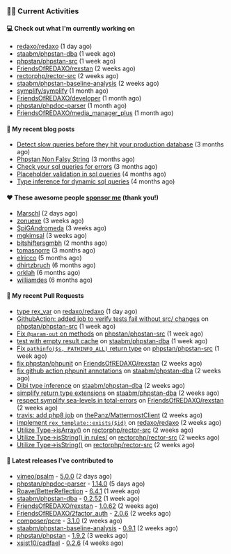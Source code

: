 ### 👨‍💻 Current Activities


#### 💻 Check out what I'm currently working on

- [redaxo/redaxo](https://github.com/redaxo/redaxo) (1 day ago)
- [staabm/phpstan-dba](https://github.com/staabm/phpstan-dba) (1 week ago)
- [phpstan/phpstan-src](https://github.com/phpstan/phpstan-src) (1 week ago)
- [FriendsOfREDAXO/rexstan](https://github.com/FriendsOfREDAXO/rexstan) (2 weeks ago)
- [rectorphp/rector-src](https://github.com/rectorphp/rector-src) (2 weeks ago)
- [staabm/phpstan-baseline-analysis](https://github.com/staabm/phpstan-baseline-analysis) (2 weeks ago)
- [symplify/symplify](https://github.com/symplify/symplify) (1 month ago)
- [FriendsOfREDAXO/developer](https://github.com/FriendsOfREDAXO/developer) (1 month ago)
- [phpstan/phpdoc-parser](https://github.com/phpstan/phpdoc-parser) (1 month ago)
- [FriendsOfREDAXO/media_manager_plus](https://github.com/FriendsOfREDAXO/media_manager_plus) (1 month ago)


#### 📜 My recent blog posts

- [Detect slow queries before they hit your production database](https://staabm.github.io/2022/08/16/phpstan-dba-query-plan-analysis.html) (3 months ago)
- [Phpstan Non Falsy String](https://staabm.github.io/2022/08/11/phpstan-non-falsy-string.html) (3 months ago)
- [Check your sql queries for errors](https://staabm.github.io/2022/08/05/phpstan-dba-syntax-error-detection.html) (3 months ago)
- [Placeholder validation in sql queries](https://staabm.github.io/2022/07/30/phpstan-dba-placeholder-validation.html) (4 months ago)
- [Type inference for dynamic sql queries](https://staabm.github.io/2022/07/23/phpstan-dba-inference-placeholder.html) (4 months ago)


#### ❤️ These awesome people [sponsor me](https://github.com/sponsors/staabm) (thank you!)

- [Marschl](https://github.com/Marschl) (2 days ago)
- [zonuexe](https://github.com/zonuexe) (3 weeks ago)
- [SpiGAndromeda](https://github.com/SpiGAndromeda) (3 weeks ago)
- [mgkimsal](https://github.com/mgkimsal) (3 weeks ago)
- [bitshiftersgmbh](https://github.com/bitshiftersgmbh) (2 months ago)
- [tomasnorre](https://github.com/tomasnorre) (3 months ago)
- [elricco](https://github.com/elricco) (5 months ago)
- [dhirtzbruch](https://github.com/dhirtzbruch) (6 months ago)
- [orklah](https://github.com/orklah) (6 months ago)
- [williamdes](https://github.com/williamdes) (6 months ago)


#### 🔨 My recent Pull Requests

- [type rex_var](https://github.com/redaxo/redaxo/pull/5432) on [redaxo/redaxo](https://github.com/redaxo/redaxo) (1 day ago)
- [GithubAction: added job to verify tests fail without src/ changes](https://github.com/phpstan/phpstan-src/pull/2029) on [phpstan/phpstan-src](https://github.com/phpstan/phpstan-src) (1 week ago)
- [Fix `@param-out` on methods](https://github.com/phpstan/phpstan-src/pull/2028) on [phpstan/phpstan-src](https://github.com/phpstan/phpstan-src) (1 week ago)
- [test with empty result cache](https://github.com/staabm/phpstan-dba/pull/482) on [staabm/phpstan-dba](https://github.com/staabm/phpstan-dba) (1 week ago)
- [Fix `pathinfo($s, PATHINFO_ALL)` return type](https://github.com/phpstan/phpstan-src/pull/2014) on [phpstan/phpstan-src](https://github.com/phpstan/phpstan-src) (1 week ago)
- [fix phpstan/phpunit](https://github.com/FriendsOfREDAXO/rexstan/pull/234) on [FriendsOfREDAXO/rexstan](https://github.com/FriendsOfREDAXO/rexstan) (2 weeks ago)
- [fix github action phpunit annotations](https://github.com/staabm/phpstan-dba/pull/471) on [staabm/phpstan-dba](https://github.com/staabm/phpstan-dba) (2 weeks ago)
- [Dibi type inference](https://github.com/staabm/phpstan-dba/pull/468) on [staabm/phpstan-dba](https://github.com/staabm/phpstan-dba) (2 weeks ago)
- [simplify return type extensions](https://github.com/staabm/phpstan-dba/pull/467) on [staabm/phpstan-dba](https://github.com/staabm/phpstan-dba) (2 weeks ago)
- [respect symplify sea-levels in total-errors](https://github.com/FriendsOfREDAXO/rexstan/pull/230) on [FriendsOfREDAXO/rexstan](https://github.com/FriendsOfREDAXO/rexstan) (2 weeks ago)
- [travis: add php8 job](https://github.com/thePanz/MattermostClient/pull/11) on [thePanz/MattermostClient](https://github.com/thePanz/MattermostClient) (2 weeks ago)
- [implement `rex_template::exists($id)`](https://github.com/redaxo/redaxo/pull/5419) on [redaxo/redaxo](https://github.com/redaxo/redaxo) (2 weeks ago)
- [Utilize Type-&gt;isArray()](https://github.com/rectorphp/rector-src/pull/3065) on [rectorphp/rector-src](https://github.com/rectorphp/rector-src) (2 weeks ago)
- [Utilize Type-&gt;isString() in rules/](https://github.com/rectorphp/rector-src/pull/3064) on [rectorphp/rector-src](https://github.com/rectorphp/rector-src) (2 weeks ago)
- [Utilize Type-&gt;isString()](https://github.com/rectorphp/rector-src/pull/3063) on [rectorphp/rector-src](https://github.com/rectorphp/rector-src) (2 weeks ago)


#### 🔭 Latest releases I've contributed to

- [vimeo/psalm](https://github.com/vimeo/psalm) - [5.0.0](https://github.com/vimeo/psalm/releases/tag/5.0.0) (2 days ago)
- [phpstan/phpdoc-parser](https://github.com/phpstan/phpdoc-parser) - [1.14.0](https://github.com/phpstan/phpdoc-parser/releases/tag/1.14.0) (5 days ago)
- [Roave/BetterReflection](https://github.com/Roave/BetterReflection) - [6.4.1](https://github.com/Roave/BetterReflection/releases/tag/6.4.1) (1 week ago)
- [staabm/phpstan-dba](https://github.com/staabm/phpstan-dba) - [0.2.52](https://github.com/staabm/phpstan-dba/releases/tag/0.2.52) (1 week ago)
- [FriendsOfREDAXO/rexstan](https://github.com/FriendsOfREDAXO/rexstan) - [1.0.62](https://github.com/FriendsOfREDAXO/rexstan/releases/tag/1.0.62) (2 weeks ago)
- [FriendsOfREDAXO/2factor_auth](https://github.com/FriendsOfREDAXO/2factor_auth) - [2.0.6](https://github.com/FriendsOfREDAXO/2factor_auth/releases/tag/2.0.6) (2 weeks ago)
- [composer/pcre](https://github.com/composer/pcre) - [3.1.0](https://github.com/composer/pcre/releases/tag/3.1.0) (2 weeks ago)
- [staabm/phpstan-baseline-analysis](https://github.com/staabm/phpstan-baseline-analysis) - [0.9.1](https://github.com/staabm/phpstan-baseline-analysis/releases/tag/0.9.1) (2 weeks ago)
- [phpstan/phpstan](https://github.com/phpstan/phpstan) - [1.9.2](https://github.com/phpstan/phpstan/releases/tag/1.9.2) (3 weeks ago)
- [xsist10/cadfael](https://github.com/xsist10/cadfael) - [0.2.6](https://github.com/xsist10/cadfael/releases/tag/0.2.6) (4 weeks ago)
